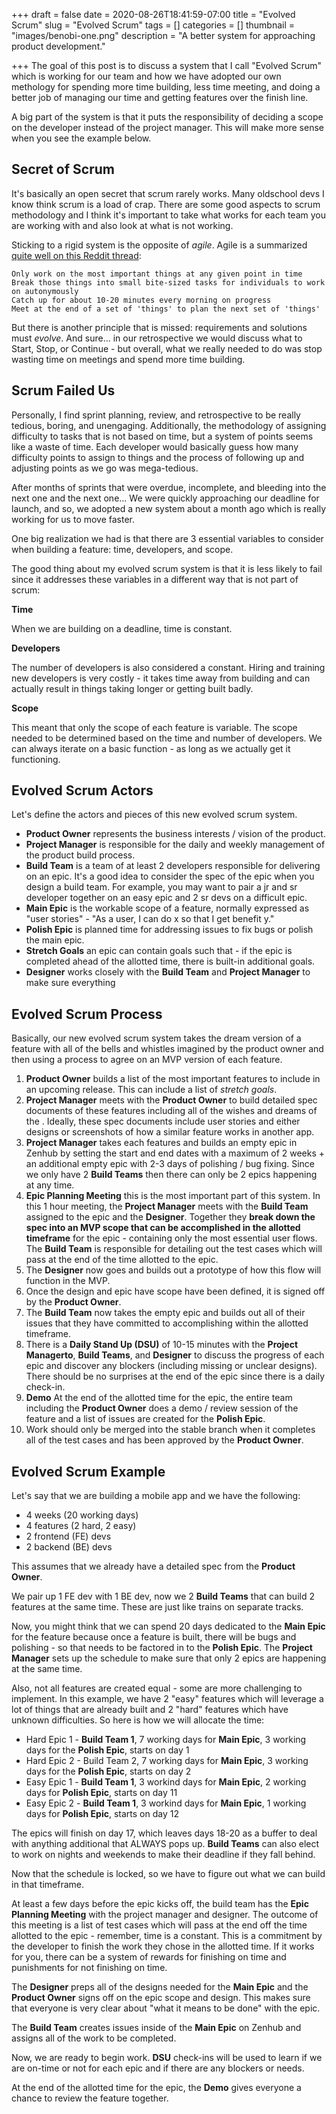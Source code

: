 +++ 
draft = false
date = 2020-08-26T18:41:59-07:00
title = "Evolved Scrum"
slug = "Evolved Scrum" 
tags = []
categories = []
thumbnail = "images/benobi-one.png"
description = "A better system for approaching product development."

+++
The goal of this post is to discuss a system that I call "Evolved Scrum" which is working for our team and how we have adopted our own methology for spending more time building, less time meeting, and doing a better job of managing our time and getting features over the finish line.

A big part of the system is that it puts the responsibility of deciding a scope on the developer instead of the project manager. This will make more sense when you see the example below.

## Secret of Scrum

It's basically an open secret that scrum rarely works. Many oldschool devs I know think scrum is a load of crap. There are some good aspects to scrum methodology and I think it's important to take what works for each team you are working with and also look at what is not working.

Sticking to a rigid system is the opposite of *agile*. Agile is a summarized [quite well on this Reddit thread](https://www.reddit.com/r/explainlikeimfive/comments/4gityr/eli5_what_is_an_agile_environment/d2i9318?utm_source=share&utm_medium=web2x&context=3):

```
Only work on the most important things at any given point in time
Break those things into small bite-sized tasks for individuals to work on autonymously
Catch up for about 10-20 minutes every morning on progress
Meet at the end of a set of 'things' to plan the next set of 'things'
```

But there is another principle that is missed: requirements and solutions must *evolve*. And sure... in our retrospective we would discuss what to Start, Stop, or Continue - but overall, what we really needed to do was stop wasting time on meetings and spend more time building.

## Scrum Failed Us

Personally, I find sprint planning, review, and retrospective to be really tedious, boring, and unengaging. Additionally, the methodology of assigning difficulty to tasks that is not based on time, but a system of points seems like a waste of time. Each developer would basically guess how many difficulty points to assign to things and the process of following up and adjusting points as we go was mega-tedious.

After months of sprints that were overdue, incomplete, and bleeding into the next one and the next one... We were quickly approaching our deadline for launch, and so, we adopted a new system about a month ago which is really working for us to move faster.

One big realization we had is that there are 3 essential variables to consider when building a feature: time, developers, and scope.

The good thing about my evolved scrum system is that it is less likely to fail since it addresses these variables in a different way that is not part of scrum:

**Time**

When we are building on a deadline, time is constant.

**Developers**

The number of developers is also considered a constant. Hiring and training new developers is very costly - it takes time away from building and can actually result in things taking longer or getting built badly.

**Scope**

This meant that only the scope of each feature is variable. The scope needed to be determined based on the time and number of developers. We can always iterate on a basic function - as long as we actually get it functioning.

## Evolved Scrum Actors

Let's define the actors and pieces of this new evolved scrum system.

* **Product Owner** represents the business interests / vision of the product.
* **Project Manager** is responsible for the daily and weekly management of the product build process.
* **Build Team** is a team of at least 2 developers responsible for delivering on an epic. It's a good idea to consider the spec of the epic when you design a build team. For example, you may want to pair a jr and sr developer together on an easy epic and 2 sr devs on a difficult epic.
* **Main Epic** is the workable scope of a feature, normally expressed as "user stories" - "As a user, I can do x so that I get benefit y."
* **Polish Epic** is planned time for addressing issues to fix bugs or polish the main epic.
* **Stretch Goals** an epic can contain goals such that - if the epic is completed ahead of the allotted time, there is built-in additional goals.
* **Designer** works closely with the **Build Team** and **Project Manager** to make sure everything 

## Evolved Scrum Process

Basically, our new evolved scrum system takes the dream version of a feature with all of the bells and whistles imagined by the product owner and then using a process to agree on an MVP version of each feature.

1. **Product Owner** builds a list of the most important features to include in an upcoming release. This can include a list of *stretch goals*.
2. **Project Manager** meets with the **Product Owner** to build detailed spec documents of these features including all of the wishes and dreams of the . Ideally, these spec documents include user stories and either designs or screenshots of how a similar feature works in another app.
3. **Project Manager** takes each features and builds an empty epic in Zenhub by setting the start and end dates with a maximum of 2 weeks + an additional empty epic with 2-3 days of polishing / bug fixing. Since we only have 2 **Build Teams** then there can only be 2 epics happening at any time.
4. **Epic Planning Meeting** this is the most important part of this system. In this 1 hour meeting, the **Project Manager** meets with the **Build Team** assigned to the epic and the **Designer**. Together they **break down the spec into an MVP scope that can be accomplished in the allotted timeframe** for the epic - containing only the most essential user flows. The **Build Team** is responsible for detailing out the test cases which will pass at the end of the time allotted to the epic.
5. The **Designer** now goes and builds out a prototype of how this flow will function in the MVP.
6. Once the design and epic have scope have been defined, it is signed off by the **Product Owner**.
7. The **Build Team** now takes the empty epic and builds out all of their issues that they have committed to accomplishing within the allotted timeframe.
8. There is a **Daily Stand Up (DSU)** of 10-15 minutes with the **Project Managerto**, **Build Teams**, and **Designer** to discuss the progress of each epic and discover any blockers (including missing or unclear designs). There should be no surprises at the end of the epic since there is a daily check-in.
9. **Demo** At the end of the allotted time for the epic, the entire team including the **Product Owner** does a demo / review session of the feature and a list of issues are created for the **Polish Epic**.
10. Work should only be merged into the stable branch when it completes all of the test cases and has been approved by the **Product Owner**.

## Evolved Scrum Example

Let's say that we are building a mobile app and we have the following:

* 4 weeks (20 working days)
* 4 features (2 hard, 2 easy)
* 2 frontend (FE) devs
* 2 backend (BE) devs

This assumes that we already have a detailed spec from the **Product Owner**.

We pair up 1 FE dev with 1 BE dev, now we 2 **Build Teams** that can build 2 features at the same time. These are just like trains on separate tracks.

Now, you might think that we can spend 20 days dedicated to the **Main Epic** for the feature because once a feature is built, there will be bugs and polishing - so that needs to be factored in to the  **Polish Epic**. The **Project Manager** sets up the schedule to make sure that only 2 epics are happening at the same time.

Also, not all features are created equal - some are more challenging to implement. In this example, we have 2 "easy" features which will leverage a lot of things that are already built and 2 "hard" features which have unknown difficulties. So here is how we will allocate the time:

* Hard Epic 1 - **Build Team 1**, 7 working days for **Main Epic**, 3 working days for the **Polish Epic**, starts on day 1
* Hard Epic 2 - Build Team 2, 7 working days for **Main Epic**, 3 working days for the **Polish Epic**, starts on day 2
* Easy Epic 1 - **Build Team 1**, 3 workind days for **Main Epic**, 2 working days for **Polish Epic**, starts on day 11
* Easy Epic 2 - **Build Team 1**, 3 workind days for **Main Epic**, 1 working days for **Polish Epic**, starts on day 12

The epics will finish on day 17, which leaves days 18-20 as a buffer to deal with anything additional that ALWAYS pops up. **Build Teams** can also elect to work on nights and weekends to make their deadline if they fall behind.

Now that the schedule is locked, so we have to figure out what we can build in that timeframe.

At least a few days before the epic kicks off, the build team has the **Epic Planning Meeting** with the project manager and designer. The outcome of this meeting is a list of test cases which will pass at the end off the time allotted to the epic - remember, time is a constant. This is a commitment by the developer to finish the work they chose in the allotted time. If it works for you, there can be a system of rewards for finishing on time and punishments for not finishing on time.

The **Designer** preps all of the designs needed for the **Main Epic** and the **Product Owner** signs off on the epic scope and design. This makes sure that everyone is very clear about "what it means to be done" with the epic.

The **Build Team** creates issues inside of the **Main Epic** on Zenhub and assigns all of the work to be completed.

Now, we are ready to begin work. **DSU** check-ins will be used to learn if we are on-time or not for each epic and if there are any blockers or needs.

At the end of the allotted time for the epic, the **Demo** gives everyone a chance to review the feature together.